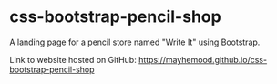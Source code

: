 # css-bootstrap-pencil-shop
A landing page for a pencil store named "Write It" using Bootstrap.

Link to website hosted on GitHub: https://mayhemood.github.io/css-bootstrap-pencil-shop
